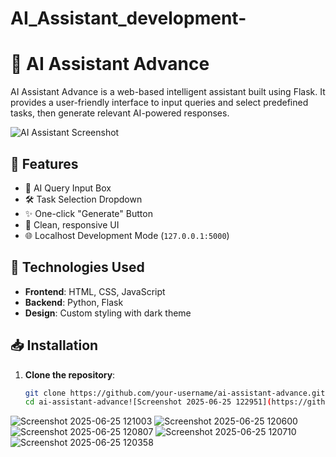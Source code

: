 # AI_Assistant_development-
# 🤖 AI Assistant Advance

AI Assistant Advance is a web-based intelligent assistant built using Flask. It provides a user-friendly interface to input queries and select predefined tasks, then generate relevant AI-powered responses.

![AI Assistant Screenshot](./assets/screenshot.png) <!-- Change path if necessary -->

## 🚀 Features

- 🧠 AI Query Input Box
- 🛠️ Task Selection Dropdown
- ✨ One-click "Generate" Button
- 📱 Clean, responsive UI
- 🌐 Localhost Development Mode (`127.0.0.1:5000`)

## 🧩 Technologies Used

- **Frontend**: HTML, CSS, JavaScript
- **Backend**: Python, Flask
- **Design**: Custom styling with dark theme

## 📥 Installation

1. **Clone the repository**:
   ```bash
   git clone https://github.com/your-username/ai-assistant-advance.git
   cd ai-assistant-advance![Screenshot 2025-06-25 122951](https://github.com/user-attachments/assets/827a32b5-815e-4802-bd81-590dea225cd3)
![Screenshot 2025-06-25 121003](https://github.com/user-attachments/assets/8b3afdd2-147d-43bb-b90a-2c2cc5b9c074)
![Screenshot 2025-06-25 120600](https://github.com/user-attachments/assets/62b3de11-c95d-4b4a-b0c7-e462d54939e8)
![Screenshot 2025-06-25 120807](https://github.com/user-attachments/assets/da752df8-70b4-4000-9adf-df7c67596efd)
![Screenshot 2025-06-25 120710](https://github.com/user-attachments/assets/69b94e25-98d3-4c9f-8c4c-ea1ab050c252)
![Screenshot 2025-06-25 120358](https://github.com/user-attachments/assets/2a1eac41-8d8f-4e03-a141-72b2eb24ad99)

